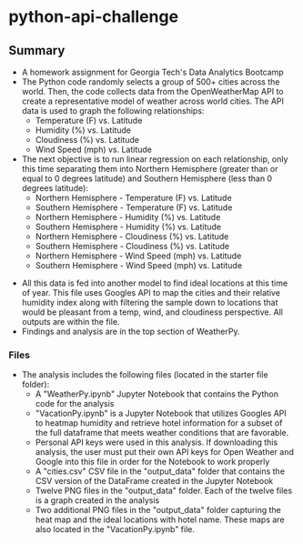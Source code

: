 # python-api-challenge

## Summary

- A homework assignment for Georgia Tech's Data Analytics Bootcamp
- The Python code randomly selects a group of 500+ cities across the world. Then, the code collects data from the OpenWeatherMap API to create a representative model of weather across world cities. The API data is used to graph the following relationships:
  - Temperature (F) vs. Latitude
  - Humidity (%) vs. Latitude
  - Cloudiness (%) vs. Latitude
  - Wind Speed (mph) vs. Latitude
- The next objective is to run linear regression on each relationship, only this time separating them into Northern Hemisphere (greater than or equal to 0 degrees latitude) and Southern Hemisphere (less than 0 degrees latitude):
  * Northern Hemisphere - Temperature (F) vs. Latitude
  * Southern Hemisphere - Temperature (F) vs. Latitude
  * Northern Hemisphere - Humidity (%) vs. Latitude
  * Southern Hemisphere - Humidity (%) vs. Latitude
  * Northern Hemisphere - Cloudiness (%) vs. Latitude
  * Southern Hemisphere - Cloudiness (%) vs. Latitude
  * Northern Hemisphere - Wind Speed (mph) vs. Latitude
  * Southern Hemisphere - Wind Speed (mph) vs. Latitude
* All this data is fed into another model to find ideal locations at this time of year. This file uses Googles API to map the cities and their relative humidity index along with filtering the sample down to locations that would be pleasant from a temp, wind, and cloudiness perspective. All outputs are within the file. 
* Findings and analysis are in the top section of WeatherPy.  

### Files
- The analysis includes the following files (located in the starter file folder):
  - A "WeatherPy.ipynb" Jupyter Notebook that contains the Python code for the analysis
  - "VacationPy.ipynb" is a Jupyter Notebook that utilizes Googles API to heatmap humidity and retrieve hotel information for a subset of the full dataframe that meets weather conditions that are favorable. 
  - Personal API keys were used in this analysis. If downloading this analysis, the user must put their own API keys for Open Weather and Google into this file in order for the  Notebook to work properly
  - A "cities.csv" CSV file in the "output_data" folder that contains the CSV version of the DataFrame created in the Jupyter Notebook
  - Twelve PNG files in the "output_data" folder. Each of the twelve files is a graph created in the analysis
  - Two additional PNG files in the "output_data" folder capturing the heat map and the ideal locations with hotel name. These maps are also located in the "VacationPy.ipynb" file.
  